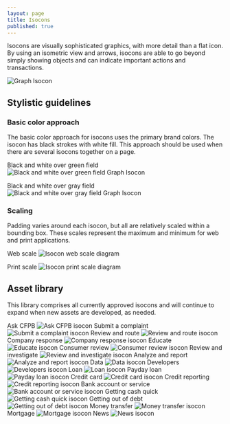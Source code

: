 ```yaml
---
layout: page
title: Isocons
published: true
---
```


Isocons are visually sophisticated
graphics, with more detail than a flat
icon. By using an isometric view and
arrows, isocons are able to go beyond
simply showing objects and can indicate
important actions and transactions.

![Graph Isocon](/design-manual/assets/img/isocons/Isocons.png "Graph Isocon")


## Stylistic guidelines
### Basic color approach
The basic color approach for isocons
uses the primary brand colors. The
isocon has black strokes with white fill.
This approach should be used when
there are several isocons together on
a page.

Black and white over green field
![Black and white over green field Graph Isocon](/design-manual/assets/img/isocons/Isocons.png "Graph Isocon")

Black and white over gray field
![Black and white over gray field Graph Isocon](/design-manual/assets/img/isocons/Isocons3.png "Graph Isocon")

### Scaling
Padding varies around each isocon,
but all are relatively scaled within a
bounding box. These scales represent
the maximum and minimum for web and
print applications.

Web scale
![Isocon web scale diagram](/design-manual/assets/img/isocons/Isocons4.png "Isocon web scale")

Print scale
![Isocon print scale diagram](/design-manual/assets/img/isocons/Isocons5.png "Isocon print scale")


## Asset library
This library comprises all currently
approved isocons and will continue to
expand when new assets are developed,
as needed.

Ask CFPB
![Ask CFPB isocon](/design-manual/assets/img/isocons/Isocons6.png "Ask CFPB isocon")
Submit a complaint
![Submit a complaint isocon](/design-manual/assets/img/isocons/Isocons24.png "Submit a complaint isocon")
Review and route
![Review and route isocon](/design-manual/assets/img/isocons/Isocons25.png "Review and route isocon")
Company response
![Company response isocon](/design-manual/assets/img/isocons/Isocons23.png "Company response isocon")
Educate
![Educate isocon](/design-manual/assets/img/isocons/Isocons14.png "Educate isocon")
Consumer review
![Consumer review isocon](/design-manual/assets/img/isocons/Isocons18.png "Consumer review isocon")
Review and investigate
![Review and investigate isocon](/design-manual/assets/img/isocons/Isocons22.png "Review and investigate isocon")
Analyze and report
![Analyze and report isocon](/design-manual/assets/img/isocons/Isocons21.png "Analyze and report isocon")
Data
![Data isocon](/design-manual/assets/img/isocons/Isocons7.png "Data isocon")
Developers
![Developers isocon](/design-manual/assets/img/isocons/Isocons8.png "Developers isocon")
Loan
![Loan isocon](/design-manual/assets/img/isocons/Isocons12.png "Loan isocon")
Payday loan
![Payday loan isocon](/design-manual/assets/img/isocons/Isocons11.png "Payday loan isocon")
Credit card
![Credit card isocon](/design-manual/assets/img/isocons/Isocons17.png "Credit card")
Credit reporting
![Credit reporting isocon](/design-manual/assets/img/isocons/Isocons19.png "Credit reporting isocon")
Bank account or service
![Bank account or service isocon](/design-manual/assets/img/isocons/Isocons20.png "Bank account or service isocon")
Getting cash quick
![Getting cash quick isocon](/design-manual/assets/img/isocons/Isocons9.png "Getting cash quick isocon")
Getting out of debt
![Getting out of debt isocon](/design-manual/assets/img/isocons/Isocons15.png "Getting out of debt isocon")
Money transfer
![Money transfer isocon](/design-manual/assets/img/isocons/Isocons16.png "Money transfer isocon")
Mortgage
![Mortgage isocon](/design-manual/assets/img/isocons/Isocons13.png "Mortgage isocon")
News
![News isocon](/design-manual/assets/img/isocons/Isocons10.png "News isocon")
